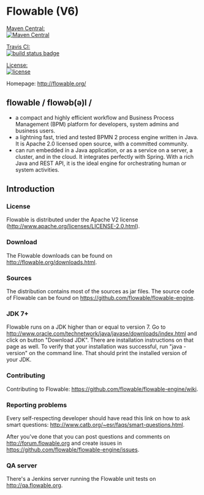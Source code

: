 Flowable (V6)
========

[Maven Central:  
    ![Maven Central](https://maven-badges.herokuapp.com/maven-central/org.flowable/flowable-engine/badge.svg)](https://maven-badges.herokuapp.com/maven-central/org.flowable/flowable-engine)

[Travis CI:  
	![build status badge](https://travis-ci.org/flowable/flowable-engine.svg?branch=master)](https://travis-ci.org/flowable/flowable-engine)

[License:  
	![license](https://img.shields.io/hexpm/l/plug.svg)](https://github.com/flowable/flowable-engine/blob/master/LICENSE)


Homepage: http://flowable.org/

## flowable / flowəb(ə)l /
* a compact and highly efficient workflow and Business Process Management (BPM) platform for developers, system admins and business users.
* a lightning fast, tried and tested BPMN 2 process engine written in Java.  It is Apache 2.0 licensed open source, with a committed community.
* can run embedded in a Java application, or as a service on a server, a cluster, and in the cloud.  It integrates perfectly with Spring.  With a rich Java and REST API, it is the ideal engine for orchestrating human or system activities.

## Introduction

### License

Flowable is distributed under the Apache V2 license (http://www.apache.org/licenses/LICENSE-2.0.html).

### Download

The Flowable downloads can be found on http://flowable.org/downloads.html.

### Sources

The distribution contains most of the sources as jar files. The source code of Flowable can be found on https://github.com/flowable/flowable-engine.

### JDK 7+

Flowable runs on a JDK higher than or equal to version 7. Go to http://www.oracle.com/technetwork/java/javase/downloads/index.html and click on button "Download JDK".  There are installation instructions on that page as well. To verify that your installation was successful, run "java -version" on the command line.  That should print the installed version of your JDK.

### Contributing

Contributing to Flowable: https://github.com/flowable/flowable-engine/wiki.

### Reporting problems

Every self-respecting developer should have read this link on how to ask smart questions: http://www.catb.org/~esr/faqs/smart-questions.html.

After you've done that you can post questions and comments on http://forum.flowable.org and create issues in https://github.com/flowable/flowable-engine/issues.

### QA server

There's a Jenkins server running the Flowable unit tests on http://qa.flowable.org.
